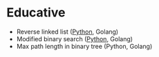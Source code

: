 # Educative

* Reverse linked list ([Python](./python/patterns/reverse_linked_list.py), Golang)
* Modified binary search ([Python](./python/patterns/modified_binary_search.py), Golang)
* Max path length in binary tree (Python, Golang)
